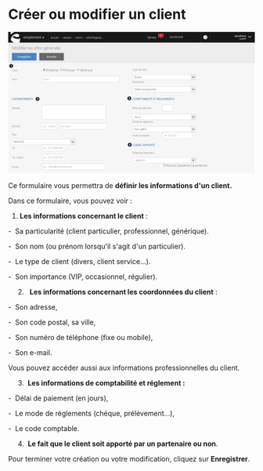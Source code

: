 # Créer ou modifier un client


![editinfogenerales-screenshotciappsimplementecom20150817094830](images/editinfogenerales-screenshotciappsimplementecom20150817094830.png)

Ce formulaire vous permettra de **définir les informations d'un client.**

Dans ce formulaire, vous pouvez voir :

1.  **Les informations concernant le client** :

-  Sa particularité (client particulier, professionnel, générique).

-  Son nom (ou prénom lorsqu'il s'agit d'un particulier).

-  Le type de client (divers, client service...).

-  Son importance (VIP, occasionnel, régulier).

     2.   **Les informations concernant les coordonnées du client** :

-  Son adresse,

-  Son code postal, sa ville,

-  Son numéro de téléphone (fixe ou mobile),

-  Son e-mail.  

Vous pouvez accéder aussi aux informations professionnelles du client.

     3.  **Les informations de comptabilité et réglement :**

-  Délai de paiement (en jours),

-  Le mode de réglements (chéque, prélévement...),

-  Le code comptable.

     4.  **Le fait que le client soit apporté par un partenaire ou non**.

Pour terminer votre création ou votre modification, cliquez sur **Enregistrer**.